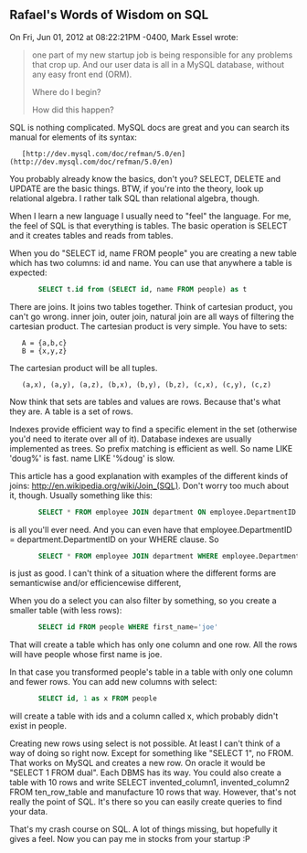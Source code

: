 Rafael's Words of Wisdom on SQL
---------------

On Fri, Jun 01, 2012 at 08:22:21PM -0400, Mark Essel wrote:
> one part of my new startup job is being responsible for any problems that crop up. And our user data is all in a MySQL database, without any easy front end (ORM).
>
> Where do I begin?
>
> How did this happen?

SQL is nothing complicated. MySQL docs are great and you can search its manual for elements of its syntax:

       [http://dev.mysql.com/doc/refman/5.0/en](http://dev.mysql.com/doc/refman/5.0/en)

You probably already know the basics, don't you? SELECT, DELETE and UPDATE are the basic things. BTW, if you're into the theory, look up relational algebra. I rather talk SQL than relational algebra, though.

When I learn a new language I usually need to "feel" the language. For me, the feel of SQL is that everything is tables. The basic operation is SELECT and it creates tables and reads from tables.

When you do "SELECT id, name FROM people" you are creating a new table which has two columns: id and name. You can use that anywhere a table is expected:
```sql
       SELECT t.id from (SELECT id, name FROM people) as t
````
There are joins. It joins two tables together. Think of cartesian product, you can't go wrong. inner join, outer join, natural join are all ways of filtering the cartesian product. The cartesian product is very simple. You have to sets:

       A = {a,b,c}
       B = {x,y,z}

The cartesian product will be all tuples.

       (a,x), (a,y), (a,z), (b,x), (b,y), (b,z), (c,x), (c,y), (c,z)

Now think that sets are tables and values are rows. Because that's what they are. A table is a set of rows.

Indexes provide efficient way to find a specific element in the set (otherwise you'd need to iterate over all of it). Database indexes are usually implemented as trees. So prefix matching is efficient as well. So name LIKE 'doug%' is fast. name LIKE '%doug' is slow.

This article has a good explanation with examples of the different kinds of joins: http://en.wikipedia.org/wiki/Join_(SQL). Don't worry too much about it, though.  Usually something like this:
```sql
       SELECT * FROM employee JOIN department ON employee.DepartmentID = department.DepartmentID;
```
is all you'll ever need. And you can even have that employee.DepartmentID = department.DepartmentID on your WHERE clause. So
```sql
       SELECT * FROM employee JOIN department WHERE employee.DepartmentID = department.DepartmentID;
```
is just as good. I can't think of a situation where the different forms are semanticwise and/or efficiencewise different,

When you do a select you can also filter by something, so you create a smaller table (with less rows):
```sql
       SELECT id FROM people WHERE first_name='joe'
```
That will create a table which has only one column and one row. All the rows will have people whose first name is joe.

In that case you transformed people's table in a table with only one column and fewer rows. You can add new columns with select:
```sql
       SELECT id, 1 as x FROM people
```
will create a table with ids and a column called x, which probably didn't exist in people.

Creating new rows using select is not possible. At least I can't think of a way of doing so right now. Except for something like "SELECT 1", no FROM. That works on MySQL and creates a new row. On oracle it would be "SELECT 1 FROM dual". Each DBMS has its way. You could also create a table with 10 rows and write SELECT invented_column1, invented_column2 FROM ten_row_table and manufacture 10 rows that way. However, that's not really the point of SQL. It's there so you can easily create queries to find your data.

That's my crash course on SQL. A lot of things missing, but hopefully it gives a feel. Now you can pay me in stocks from your startup :P

